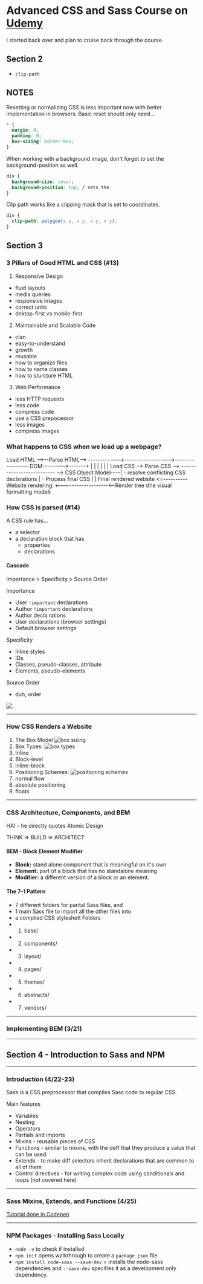 # Advanced CSS and Sass Course on [Udemy](https://www.udemy.com/advanced-css-and-sass/)
I started back over and plan to cruise back through the course.

## Section 2

- `clip-path` 

## NOTES
Resetting or normalizing CSS is less important now with better implementation in browsers. Basic reset should only need...
```css
* {
  margin: 0;
  padding: 0;
  box-sizing: border-box;
}
```  

When working with a background image, don't forget to set the background-position as well.
```css
div {
  background-size: cover;
  background-position: top; / sets the 
}
```  

Clip path works like a clipping mask that is set to coordinates. 
```css
div {
  clip-path: polygon(x y, x y, x y, x y);
}
```

## Section 3

### 3 Pillars of Good HTML and CSS (#13)
1) Responsive Design  
  - fluid layouts
  - media queries
  - responsive images
  - correct units
  - dektop-first vs mobile-first
2) Maintainable and Scalable Code  
  - clan
  - easy-to-understand
  - growth
  - reusable
  - how to organize files
  - how to name classes
  - how to sturcture HTML
3) Web Performance  
  - less HTTP requests
  - less code
  - compress code
  - use a CSS prepocessor
  - less images
  - compress images

### What happens to CSS when we load up a webpage?

Load HTML -->--Parse HTML--> ------------>------------------>----------------- DOM-------->-------+
                  |                                                                               |
                  |                                                                               |
                  |                                                                               |
                  Load CSS --> Parse CSS   --> -------------------------- --> CSS Object Model----|
                                - resolve conflicting CSS declarations                            |
                                - Process final CSS                                               |
                                                                                                  |
                Final rendered website <=----------Website rendering: <-------------------<--Render tree
                                              (the visual formatting model)

### How CSS is parsed (#14) 

A CSS rule has...
- a selector
- a declaration block that has
  - properties
  - declarations

#### Cascade  

Importance > Specificity > Source Order

Importance  
- User `!important` declarations
- Author `!important` declarations
- Author decla rations
- User declarations (browser settings)
- Default browser settings

Specificity
- Inline styles
- IDs
- Classes, pseudo-classes, attribute
- Elements, pseudo-elements

Source Order
- duh, order

![](./css-value-processing.png)



-----  
### How CSS Renders a Website

1. The Box Model ![box sizing](./box-sizing-border-box.png)
2. Box Types: ![box types](./box-types.png)
  1. Inline
  2. Block-level
  3. inline-block
3. Positioning Schemes: ![positioning schemes](./positioning-schemes.png)
  1. normal flow
  2. absolute positioning
  3. floats


-----
### CSS Architecture, Components, and BEM  

HA! - he directly quotes Atomic Design

THINK => BUILD => ARCHITECT

#### BEM - Block Element Modifier
- **Block:** stand alone component that is meaningful on it's own
- **Element:** part of a block that has no standalone meaning
- **Modifier:** a different version of a block or an element.

#### The 7-1 Pattern
- 7 different folders for parital Sass files, and
- 1 main Sass file to import all the other files into
- a compiled CSS styleshett
Folders
- 1) base/
- 2) components/
- 3) layout/
- 4) pages/
- 5) themes/
- 6) abstracts/
- 7) vendors/


-----
### Implementing BEM (3/21)


-----
## Section 4 - Introduction to Sass and NPM  

-----  
### Introduction (4/22-23)
Sass is a CSS preprocessor that compiles Sass code to regular CSS.  

Main features
- Variables
- Nesting
- Operators
- Partials and imports
- Mixins - reusable pieces of CSS
- Functions - similar to mixins, with the deff that they produce a value that can be used.
- Extends - to make diff selectors inherit declarations that are common to all of them
- Control directives - for writing complex code using conditionals and loops (not covered here)  

-----
### Sass Mixins, Extends, and Functions (4/25)
[Tutorial done in Codepen](https://codepen.io/cfsanderson/pen/bxqbVd)

-----
### NPM Packages - Installing Sass Locally  

- `node -v` to check if installed
- `npm init` opens walkthrough to create a `package.json` file
- `npm install node-sass --save-dev` = installs the node-sass dependencies and `--save-dev` specifies it as a development only dependency.